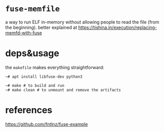 # `fuse-memfile`
a way to run ELF in-memory without allowing people to read the file (from the beginning).
better explained at https://tishina.in/execution/replacing-memfd-with-fuse

# deps&usage
the `makefile` makes everything straightforward:
```
~# apt install libfuse-dev python3

~# make # to build and run
~# make clean # to unmount and remove the artifacts
```

# references
https://github.com/fntlnz/fuse-example
